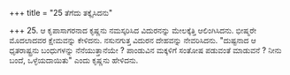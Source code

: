 +++
title = "25 ತೆಗೆದು ತಕ್ಕೈಸಿದನು"

+++
25. ಆ ಕೃಪಾಸಾಗರನಾದ ಕೃಷ್ಣನು ನಮಸ್ಕರಿಸಿದ ವಿದುರನನ್ನು ಮೇಲಕ್ಕೆತ್ತಿ ಆಲಿಂಗಿಸಿದನು. ಭೀಷ್ಮರೇ ಮೊದಲಾದವರ ಕ್ಷೇಮವನ್ನು ಕೇಳಿದನು. ನಸುನಗುತ್ತ ವಿದುರನ ದೇಹವನ್ನು ನೇವರಿಸಿದನು. "ದುಷ್ಟನಾದ ಆ ಧೃತರಾಷ್ಟ್ರನು ಬಂಧುಗಳನ್ನು ನೆನೆಯುತ್ತಾನೆಯೇ ? ಪಾಂಡುವಿನ ಮಕ್ಕಳಿಗೆ ಸಂತೋಷ ಪಡುವಂತೆ ಮಾಡುವನೆ ? ನೀನು ಬಂದೆ, ಒಳ್ಳೆಯದಾಯಿತು" ಎಂದು ಕೃಷ್ಣನು ಹೇಳಿದನು.